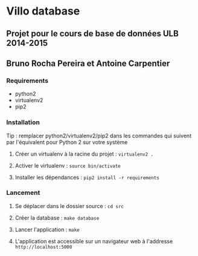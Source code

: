 # Villo database
## Projet pour le cours de base de données ULB 2014-2015
## Bruno Rocha Pereira et Antoine Carpentier

### Requirements

* python2
* virtualenv2
* pip2

### Installation

Tip : remplacer python2/virtualenv2/pip2 dans les commandes qui suivent par l'équivalent pour Python 2 sur votre système

1. Créer un virtualenv à la racine du projet : 
    `virtualenv2 .`

2. Activer le virtualenv :
    `source bin/activate`

3. Installer les dépendances : 
    `pip2 install -r requirements`

### Lancement

1. Se déplacer dans le dossier source : 
    `cd src`

2. Créer la database : 
    `make database`

3. Lancer l'application : 
    `make`

4. L'application est accessible sur un navigateur web à l'addresse `http://localhost:5000`